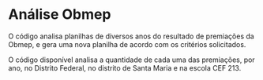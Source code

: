 # Análise Obmep
 O código analisa planilhas de diversos anos do resultado de premiações da Obmep, e gera uma nova planilha de acordo com os critérios solicitados.

O código disponível analisa a quantidade de cada uma das premiações, por ano, no Distrito Federal, no distrito de Santa Maria e na escola CEF 213.
